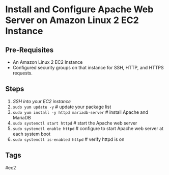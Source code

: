 # Install and Configure Apache Web Server on Amazon Linux 2 EC2 Instance

## Pre-Requisites
* An Amazon Linux 2 EC2 Instance
* Configured security groups on that instance for SSH, HTTP, and HTTPS requests.

## Steps
1. *SSH into your EC2 instance*
2. `sudo yum update -y` # update your package list
3. `sudo yum install -y httpd mariadb-server` # install Apache and MariaDB
4. `sudo systemctl start httpd` # start the Apache web server
5. `sudo systemctl enable httpd` # configure to start Apache web server at each system boot
6. `sudo systemctl is-enabled httpd` # verify httpd is on

## Tags
#ec2
